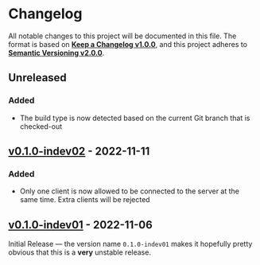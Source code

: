 <!--
  Copyright (c) 2022 Michael Federczuk
  SPDX-License-Identifier: CC-BY-SA-4.0
-->

<!-- markdownlint-disable no-duplicate-heading -->

# Changelog #

All notable changes to this project will be documented in this file.
The format is based on [**Keep a Changelog v1.0.0**](https://keepachangelog.com/en/1.0.0/),
and this project adheres to [**Semantic Versioning v2.0.0**](https://semver.org/spec/v2.0.0.html).

## Unreleased ##

### Added ###

* The build type is now detected based on the current Git branch that is checked-out

## [v0.1.0-indev02] - 2022-11-11 ##

[v0.1.0-indev02]: https://github.com/mfederczuk/usockit/releases/tag/v0.1.0-indev02

### Added ###

* Only one client is now allowed to be connected to the server at the same time. Extra clients will be rejected

## [v0.1.0-indev01] - 2022-11-06 ##

[v0.1.0-indev01]: https://github.com/mfederczuk/usockit/releases/tag/v0.1.0-indev01

Initial Release — the version name `0.1.0-indev01` makes it hopefully pretty obvious that this is a **very**
unstable release.
